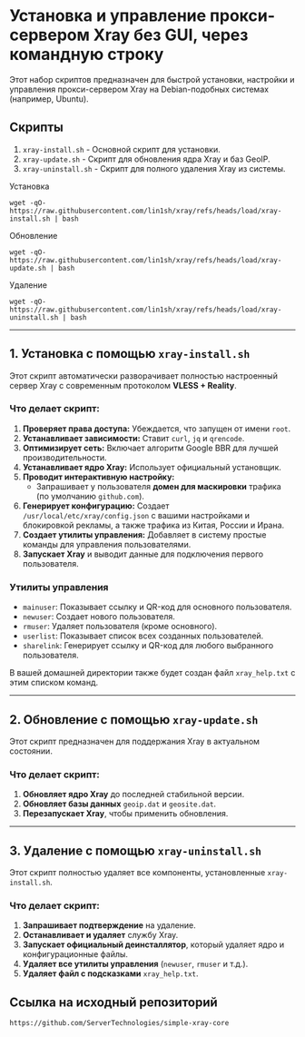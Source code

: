 # Установка и управление прокси-сервером Xray без GUI, через командную строку

Этот набор скриптов предназначен для быстрой установки, настройки и управления прокси-сервером Xray на Debian-подобных системах (например, Ubuntu).

## Скрипты

1. `xray-install.sh` - Основной скрипт для установки.
2. `xray-update.sh` - Скрипт для обновления ядра Xray и баз GeoIP.
3. `xray-uninstall.sh` - Скрипт для полного удаления Xray из системы.

Установка

```
wget -qO- https://raw.githubusercontent.com/lin1sh/xray/refs/heads/load/xray-install.sh | bash
```

Обновление

```
wget -qO- https://raw.githubusercontent.com/lin1sh/xray/refs/heads/load/xray-update.sh | bash
```

Удаление

```
wget -qO- https://raw.githubusercontent.com/lin1sh/xray/refs/heads/load/xray-uninstall.sh | bash
```

---

## 1. Установка с помощью `xray-install.sh`

Этот скрипт автоматически разворачивает полностью настроенный сервер Xray с современным протоколом **VLESS + Reality**.

### Что делает скрипт:

1. **Проверяет права доступа:** Убеждается, что запущен от имени `root`.
2. **Устанавливает зависимости:** Ставит `curl`, `jq` и `qrencode`.
3. **Оптимизирует сеть:** Включает алгоритм Google BBR для лучшей производительности.
4. **Устанавливает ядро Xray:** Использует официальный установщик.
5. **Проводит интерактивную настройку:**
   * Запрашивает у пользователя **домен для маскировки** трафика (по умолчанию `github.com`).
6. **Генерирует конфигурацию:** Создает `/usr/local/etc/xray/config.json` с вашими настройками и блокировкой рекламы, а также трафика из Китая, России и Ирана.
7. **Создает утилиты управления:** Добавляет в систему простые команды для управления пользователями.
8. **Запускает Xray** и выводит данные для подключения первого пользователя.

### Утилиты управления

* `mainuser`: Показывает ссылку и QR-код для основного пользователя.
* `newuser`: Создает нового пользователя.
* `rmuser`: Удаляет пользователя (кроме основного).
* `userlist`: Показывает список всех созданных пользователей.
* `sharelink`: Генерирует ссылку и QR-код для любого выбранного пользователя.

В вашей домашней директории также будет создан файл `xray_help.txt` с этим списком команд.

---

## 2. Обновление с помощью `xray-update.sh`

Этот скрипт предназначен для поддержания Xray в актуальном состоянии.

### Что делает скрипт:

1. **Обновляет ядро Xray** до последней стабильной версии.
2. **Обновляет базы данных** `geoip.dat` и `geosite.dat`.
3. **Перезапускает Xray**, чтобы применить обновления.

---

## 3. Удаление с помощью `xray-uninstall.sh`

Этот скрипт полностью удаляет все компоненты, установленные `xray-install.sh`.

### Что делает скрипт:

1. **Запрашивает подтверждение** на удаление.
2. **Останавливает и удаляет** службу Xray.
3. **Запускает официальный деинсталлятор**, который удаляет ядро и конфигурационные файлы.
4. **Удаляет все утилиты управления** (`newuser`, `rmuser` и т.д.).
5. **Удаляет файл с подсказками** `xray_help.txt`.

## Ссылка на исходный репозиторий

```
https://github.com/ServerTechnologies/simple-xray-core
```